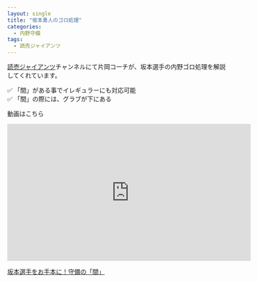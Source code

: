 ```yaml
---
layout: single
title: "坂本勇人のゴロ処理"
categories:
  - 内野守備
tags:
  - 読売ジャイアンツ
---
```


[読売ジャイアンツ](https://www.youtube.com/channel/UCXxg0igSYUp0tqdd6luPEnQ)チャンネルにて片岡コーチが、坂本選手の内野ゴロ処理を解説してくれています。

✅ 「間」がある事でイレギュラーにも対応可能  
✅ 「間」の際には、グラブが下にある  

動画はこちら
<iframe width="560" height="315" src="https://www.youtube.com/embed/IblUogq9gOw" frameborder="0" allow="accelerometer; autoplay; encrypted-media; gyroscope; picture-in-picture" allowfullscreen></iframe>

[坂本選手をお手本に！守備の「間」](https://youtu.be/IblUogq9gOw)